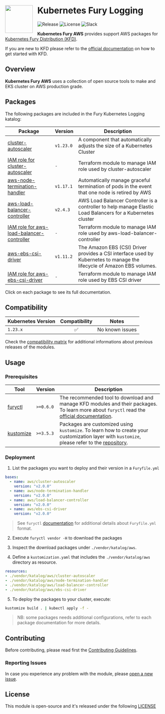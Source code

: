 <h1>
    <img src="https://github.com/sighupio/fury-distribution/blob/master/docs/assets/fury-epta-white.png?raw=true" align="left" width="90" style="margin-right: 15px"/>
    Kubernetes Fury Logging
</h1>

![Release](https://img.shields.io/badge/Latest%20Release-v2.0.0-blue)
![License](https://img.shields.io/github/license/sighupio/fury-kubernetes-aws?label=License)
![Slack](https://img.shields.io/badge/slack-@kubernetes/fury-yellow.svg?logo=slack&label=Slack)

<!-- <KFD-DOCS> -->

**Kubernetes Fury AWS** provides support AWS packages for [Kubernetes Fury Distribution (KFD)][kfd-repo].

If you are new to KFD please refer to the [official documentation][kfd-docs] on how to get started with KFD.

## Overview

**Kubernetes Fury AWS** uses a collection of open source tools to make and EKS cluster on AWS production grade.

## Packages

The following packages are included in the Fury Kubernetes Logging katalog:

| Package                                                                               | Version   | Description                                                                                                            |
|---------------------------------------------------------------------------------------|-----------|------------------------------------------------------------------------------------------------------------------------|
| [cluster-autoscaler](katalog/cluster-autoscaler)                                      | `v1.23.0` | A component that automatically adjusts the size of a Kubernetes Cluster                                                |
| [IAM role for cluster-autoscaler](modules/iam-for-cluster-autoscaler)                 | `-`       | Terraform module to manage IAM role used by cluster-autoscaler                                                         |
| [aws-node-termination-handler](katalog/node-termination-handler)                      | `v1.17.1` | Automatically manage graceful termination of pods in the event that one node is retired by AWS                         |
| [aws-load-balancer-controller](katalog/load-balancer-controller)                      | `v2.4.3`  | AWS Load Balancer Controller is a controller to help manage Elastic Load Balancers for a Kubernetes cluster            |
| [IAM role for aws-load-balancer-controller](modules/iam-for-load-balancer-controller) | `-`       | Terraform module to manage IAM role used by aws-load-balancer-controller                                               |
| [aws-ebs-csi-driver](katalog/ebs-csi-driver)                                          | `v1.11.2` | The Amazon EBS (CSI) Driver provides a CSI interface used by Kubernetes to manage the lifecycle of Amazon EBS volumes. |
| [IAM role for aws-ebs-csi-driver](modules/iam-for-ebs-csi-driver)                     | `-`       | Terraform module to manage IAM role used by EBS CSI driver                                                             |

Click on each package to see its full documentation.

## Compatibility

| Kubernetes Version |   Compatibility    | Notes                                               |
|--------------------|:------------------:|-----------------------------------------------------|
| `1.23.x`           | :white_check_mark: | No known issues                                     |

Check the [compatibility matrix][compatibility-matrix] for additional informations about previous releases of the modules.

## Usage

### Prerequisites

| Tool                        | Version   | Description                                                                                                                                                    |
|-----------------------------|-----------|----------------------------------------------------------------------------------------------------------------------------------------------------------------|
| [furyctl][furyctl-repo]     | `>=0.6.0` | The recommended tool to download and manage KFD modules and their packages. To learn more about `furyctl` read the [official documentation][furyctl-repo].     |
| [kustomize][kustomize-repo] | `>=3.5.3` | Packages are customized using `kustomize`. To learn how to create your customization layer with `kustomize`, please refer to the [repository][kustomize-repo]. |

### Deployment

1. List the packages you want to deploy and their version in a `Furyfile.yml`

```yaml
bases:
  - name: aws/cluster-autoscaler
    version: "v2.0.0"
  - name: aws/node-termination-handler
    version: "v2.0.0"
  - name: aws/load-balancer-controller
    version: "v2.0.0"
  - name: aws/ebs-csi-driver
    version: "v2.0.0" 
```

> See `furyctl` [documentation][furyctl-repo] for additional details about `Furyfile.yml` format.

2. Execute `furyctl vendor -H` to download the packages

3. Inspect the download packages under `./vendor/katalog/aws`.

4. Define a `kustomization.yaml` that includes the `./vendor/katalog/aws` directory as resource.

```yaml
resources:
- ./vendor/katalog/aws/cluster-autoscaler
- ./vendor/katalog/aws/node-termination-handler
- ./vendor/katalog/aws/load-balancer-controller
- ./vendor/katalog/aws/ebs-csi-driver
```

5. To deploy the packages to your cluster, execute:

```bash
kustomize build . | kubectl apply -f -
```

> NB: some packages needs additional configurations, refer to each package documentation for more details.

<!-- Links -->

[kfd-repo]: https://github.com/sighupio/fury-distribution
[furyctl-repo]: https://github.com/sighupio/furyctl
[kustomize-repo]: https://github.com/kubernetes-sigs/kustomize
[kfd-docs]: https://docs.kubernetesfury.com/docs/distribution/
[compatibility-matrix]: https://github.com/sighupio/fury-kubernetes-aws/blob/master/docs/COMPATIBILITY_MATRIX.md

<!-- </KFD-DOCS> -->

<!-- <FOOTER> -->

## Contributing

Before contributing, please read first the [Contributing Guidelines](docs/CONTRIBUTING.md).

### Reporting Issues

In case you experience any problem with the module, please [open a new issue](https://github.com/sighupio/fury-kubernetes-aws/issues/new/choose).

## License

This module is open-source and it's released under the following [LICENSE](LICENSE)

<!-- </FOOTER> -->
